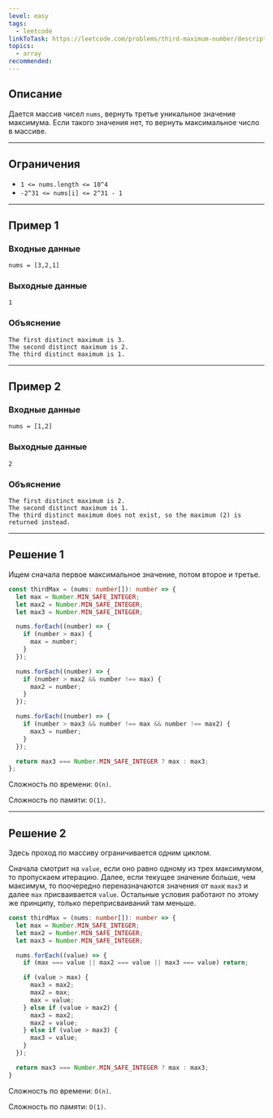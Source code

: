 ```yaml
---
level: easy
tags:
  - leetcode
linkToTask: https://leetcode.com/problems/third-maximum-number/description/
topics:
  - array
recommended:
---
```

## Описание

Дается массив чисел `nums`, вернуть третье уникальное значение максимума. Если такого значения нет, то вернуть максимальное число в массиве.

---
## Ограничения

- `1 <= nums.length <= 10^4`
- `-2^31 <= nums[i] <= 2^31 - 1`

---
## Пример 1

### Входные данные

```
nums = [3,2,1]
```
### Выходные данные

```
1
```
### Объяснение

```
The first distinct maximum is 3.
The second distinct maximum is 2.
The third distinct maximum is 1.
```

---
## Пример 2

### Входные данные

```
nums = [1,2]
```
### Выходные данные

```
2
```
### Объяснение

```
The first distinct maximum is 2.
The second distinct maximum is 1.
The third distinct maximum does not exist, so the maximum (2) is returned instead.
```

---
## Решение 1

Ищем сначала первое максимальное значение, потом второе и третье.

```typescript
const thirdMax = (nums: number[]): number => {
  let max = Number.MIN_SAFE_INTEGER;
  let max2 = Number.MIN_SAFE_INTEGER;
  let max3 = Number.MIN_SAFE_INTEGER;

  nums.forEach((number) => {
    if (number > max) {
      max = number;
    }
  }); 

  nums.forEach((number) => {
    if (number > max2 && number !== max) {
      max2 = number;
    }
  }); 

  nums.forEach((number) => {
    if (number > max3 && number !== max && number !== max2) {
      max3 = number;
    }
  });

  return max3 === Number.MIN_SAFE_INTEGER ? max : max3;
};
```

Сложность по времени: `O(n)`.

Сложность по памяти: `O(1)`.

---
## Решение 2

Здесь проход по массиву ограничивается одним циклом. 

Сначала смотрит на `value`, если оно равно одному из трех максимумом, то пропускаем итерацию.  Далее, если текущее значение больше, чем максимум, то поочередно переназначаются значения от `max`к `max3` и далее `max` присваивается `value`. Остальные условия работают по этому же принципу, только переприсваиваний там меньше.

```typescript
const thirdMax = (nums: number[]): number => {
  let max = Number.MIN_SAFE_INTEGER;
  let max2 = Number.MIN_SAFE_INTEGER;
  let max3 = Number.MIN_SAFE_INTEGER;

  nums.forEach((value) => {
    if (max === value || max2 === value || max3 === value) return;

    if (value > max) {
      max3 = max2;
      max2 = max;
      max = value;
    } else if (value > max2) {
      max3 = max2;
      max2 = value;
    } else if (value > max3) {
      max3 = value;
    }
  });

  return max3 === Number.MIN_SAFE_INTEGER ? max : max3;
}
```

Сложность по времени: `O(n)`.

Сложность по памяти: `O(1)`.